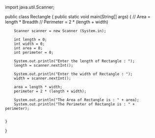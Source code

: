 import java.util.Scanner;

public class Rectangle {
	public static void main(String[] args) {
		// Area = length * Breadth
		// Perimeter = 2 * (length + width)
		
		Scanner scanner = new Scanner (System.in);
		
		int length = 0;
		int width = 0;
		int area = 0;
		int perimeter = 0;
		
		System.out.println("Enter the length of Rectangle : ");
		length = scanner.nextInt();
		
		System.out.println("Enter the width of Rectangle : ");
		width = scanner.nextInt();
		
		area = length * width;
		perimeter = 2 * (length + width);
		
		System.out.println("The Area of Rectangle is : " + area);
		System.out.println("The Perimeter of Rectangle is : " + perimeter);
		
		
	}
}

